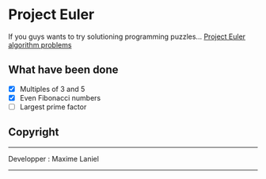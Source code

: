 # Project Euler

If you guys wants to try solutioning programming puzzles...
[Project Euler algorithm problems](https://projecteuler.net/ "Project Euler")

## What have been done

- [x] Multiples of 3 and 5
- [x] Even Fibonacci numbers
- [ ] Largest prime factor

## Copyright 
***
Developper : Maxime Laniel
*** 